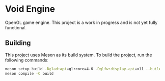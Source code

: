 # Void Engine

OpenGL game engine. This project is a work in progress and is not yet fully functional.

## Building

This project uses Meson as its build system. To build the project, run the following commands:

```bash
meson setup build -Dglad:api=gl:core=4.6 -Dglfw:display-api=x11 --buildtype=debugoptimized
meson compile -C build
```
